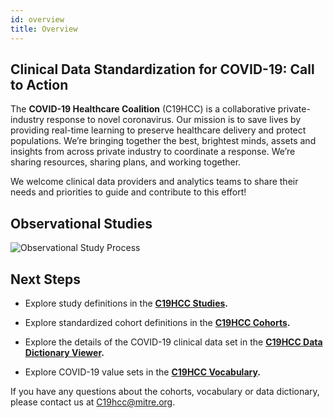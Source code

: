 ```yaml
---
id: overview
title: Overview
---
```


## Clinical Data Standardization for COVID-19: Call to Action

The **COVID-19 Healthcare Coalition** (C19HCC) is a collaborative private-industry response to novel coronavirus. Our mission is to save lives by providing real-time learning to preserve healthcare delivery and protect populations. We’re bringing together the best, brightest minds, assets and insights from across private industry to coordinate a response. We’re sharing resources, sharing plans, and working together.

We welcome clinical data providers and analytics teams to share their needs and priorities to guide and contribute to this effort!

## Observational Studies

![Observational Study Process](process-overview.png)

## Next Steps

* Explore study definitions in the **[C19HCC Studies](/docs/studies/).**

* Explore standardized cohort definitions in the **[C19HCC Cohorts](/docs/cohorts/).**

* Explore the details of the COVID-19 clinical data set in the **[C19HCC Data Dictionary Viewer](/dictionary/).**

* Explore COVID-19 value sets in the **[C19HCC Vocabulary](/docs/vocabulary/).**

If you have any questions about the cohorts, vocabulary or data dictionary, please contact us at C19hcc@mitre.org.
